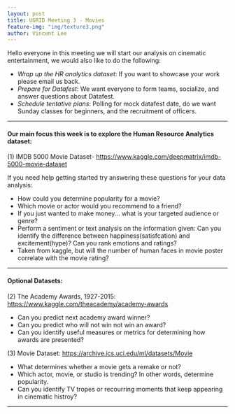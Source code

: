 ```yaml
---
layout: post
title: UGRID Meeting 3 - Movies
feature-img: "img/texture3.png"
author: Vincent Lee
---
```


Hello everyone in this meeting we will start our analysis on cinematic entertainment, we would also like to do the following:
- *Wrap up the HR analytics dataset*: If you want to showcase your work please email us back.
- *Prepare for Datafest*: We want everyone to form teams, socialize, and answer questions about Datafest.
- *Schedule tentative plans*: Polling for mock datafest date, do we want Sunday classes for beginners, and the recruitment of officers.

---

#### Our main focus this week is to explore the Human Resource Analytics dataset:

(1) IMDB 5000 Movie Dataset- <https://www.kaggle.com/deepmatrix/imdb-5000-movie-dataset>

If you need help getting started try answering these questions for your data analysis:

- How could you determine popularity for a movie?
- Which movie or actor would you recommend to a friend?
- If you just wanted to make money... what is your targeted audience or genre?
- Perform a sentiment or text analysis on the information given: Can you identify the difference between happiness(satisfcation) and excitement(hype)? Can you rank emotions and ratings? 
- Taken from kaggle, but will the number of human faces in movie poster correlate with the movie rating?

---

#### Optional Datasets:

(2) The Academy Awards, 1927-2015: <https://www.kaggle.com/theacademy/academy-awards>

- Can you predict next academy award winner?
- Can you predict who will not win not win an award?
- Can you identify useful measures or metrics for determining how awards are presented?

(3) Movie Dataset: <https://archive.ics.uci.edu/ml/datasets/Movie>

- What determines whether a movie gets a remake or not?
- Which actor, movie, or studio is trending? In other words, determine popularity.
- Can you identify TV tropes or recourring moments that keep appearing in cinematic histroy?

---

